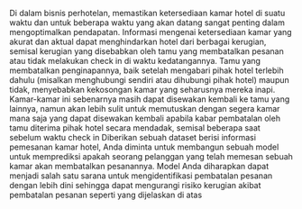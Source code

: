 Di dalam bisnis perhotelan, memastikan ketersediaan kamar hotel di suatu waktu dan untuk beberapa waktu
yang akan datang sangat penting dalam mengoptimalkan pendapatan. Informasi mengenai ketersediaan
kamar yang akurat dan aktual dapat menghindarkan hotel dari berbagai kerugian, semisal kerugian yang
disebabkan oleh tamu yang membatalkan pesanan atau tidak melakukan check in di waktu kedatangannya.
Tamu yang membatalkan penginapannya, baik setelah mengabari pihak hotel terlebih dahulu (misalkan
menghubungi sendiri atau dihubungi pihak hotel) maupun tidak, menyebabkan kekosongan kamar yang
seharusnya mereka inapi. Kamar-kamar ini sebenarnya masih dapat disewakan kembali ke tamu yang lainnya,
namun akan lebih sulit untuk memutuskan dengan segera kamar mana saja yang dapat disewakan kembali
apabila kabar pembatalan oleh tamu diterima pihak hotel secara mendadak, semisal beberapa saat sebelum
waktu check in
Diberikan sebuah dataset berisi informasi pemesanan kamar hotel, Anda diminta untuk membangun sebuah
model untuk memprediksi apakah seorang pelanggan yang telah memesan sebuah kamar akan membatalkan
pesanannya. Model Anda diharapkan dapat menjadi salah satu sarana untuk mengidentifikasi pembatalan
pesanan dengan lebih dini sehingga dapat mengurangi risiko kerugian akibat pembatalan pesanan seperti
yang dijelaskan di atas
